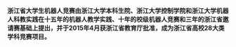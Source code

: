 #### 浙江省大学生机器人竞赛由浙江大学本科生院、浙江大学控制学院和浙江大学机器人科教实践在十五年的机器人教学实践、十年的校级机器人竞赛和三年的浙江省邀请赛基础上提出，并于2015年4月获浙江省教育厅批准，成为浙江省高校28大类学科竞赛项目。
